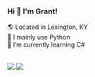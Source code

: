 ### Hi 👋 I'm Grant!

:earth_americas: Located in Lexington, KY <br>
:snake: I mainly use Python <br>
🌱 I’m currently learning C# <br>
<br>

<a href="https://github.com/anuraghazra/github-readme-stats">
  <img align="center" src="https://github-readme-stats.vercel.app/api?username=granthicks&count_private=true&show_icons=true&theme=gruvbox&hide_rank=false" />
</a>
<a href="https://github.com/anuraghazra/github-readme-stats">
  <img align="center" src="https://github-readme-stats.vercel.app/api/top-langs/?username=granthicks&layout=compact&exclude_repo=100-pandas-puzzles,PythonDataScienceHandbook,homemade-machine-learning,movie_data_scrape&langs_count=6&hide=jupyter%20notebook,purebasic" />
</a>
